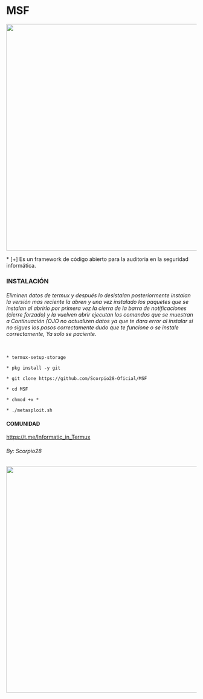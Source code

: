 # MSF
<p align="center">
	<img src="https://i.imgur.com/AjYrodX.jpeg" width="600px" hight="100px">
</p>
* [+] Es un framework de código abierto para la auditoria en la seguridad informática.

### INSTALACIÓN

###### Eliminen datos de termux y después lo desistalan posteriormente instalan la versión mas reciente la abren y una vez instalado los paquetes que se instalan al abrirlo por primera vez la cierra de la barra de notificaciones (cierre forzado) y la vuelven abrir ejecutan los comandos que se muestran a Continuación (OJO no actualizen datos ya que te dara error al instalar si no sigues los pasos correctamente dudo que te funcione o se instale correctamente, Ya solo se paciente.

```

* termux-setup-storage

* pkg install -y git

* git clone https://github.com/Scorpio28-Oficial/MSF

* cd MSF

* chmod +x *

* ./metasploit.sh
```

#### COMUNIDAD

https://t.me/Informatic_in_Termux


###### By: Scorpio28

<p align="center">
	<img src="https://i.imgur.com/lynEirD.jpeg" width="600px" hight="100px">
</p>
